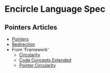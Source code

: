Encircle Language Spec
======================

Pointers Articles
-----------------

- [Pointers](pointers.md)
- [Redirection](redirection.md)
- From 'Framework'
    - [Circularity](from-framework/circularity.md)
    - [Code Concepts Extended](from-framework/code-concepts-extended.md)
    - [Pointer Circularity](from-framework/pointer-circularity.md)